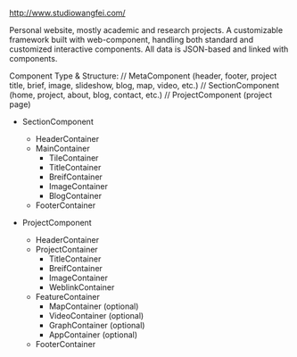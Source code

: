 http://www.studiowangfei.com/

Personal website, mostly academic and research projects.
A customizable framework built with web-component, handling both standard and customized interactive components. 
All data is JSON-based and linked with components.

Component Type & Structure:
  // MetaComponent (header, footer, project title, brief, image, slideshow, blog, map, video, etc.)
  // SectionComponent (home, project, about, blog, contact, etc.)
  // ProjectComponent (project page)
    
  - SectionComponent
    - HeaderContainer
    - MainContainer
      - TileContainer
      - TitleContainer
      - BreifContainer
      - ImageContainer
      - BlogContainer
    - FooterContainer
    
  - ProjectComponent  
    - HeaderContainer
    - ProjectContainer
      - TitleContainer
      - BreifContainer
      - ImageContainer
      - WeblinkContainer
    - FeatureContainer
      - MapContainer (optional)
      - VideoContainer (optional)
      - GraphContainer (optional)
      - AppContainer (optional)
    - FooterContainer

